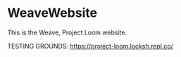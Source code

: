 # WeaveWebsite
This is the Weave, Project Loom website. 

TESTING GROUNDS: https://project-loom.locksh.repl.co/
